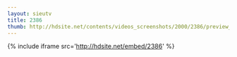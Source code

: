 ```yaml
---
layout: sieutv
title: 2386
thumb: http://hdsite.net/contents/videos_screenshots/2000/2386/preview_360p.mp4.jpg
---
```

{% include iframe src='http://hdsite.net/embed/2386' %}
 
